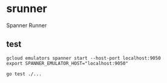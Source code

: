 # srunner
Spanner Runner

## test

```
gcloud emulators spanner start --host-port localhost:9050
export SPANNER_EMULATOR_HOST="localhost:9050" 

go test ./...
```